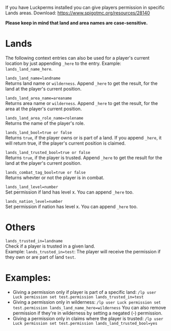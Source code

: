 If you have Luckperms installed you can give players permission in specific Lands areas.
Download: https://www.spigotmc.org/resources/28140

**Please keep in mind that land and area names are case-sensitive.**

# Lands
The following context entries can also be used for a player's current location by just appending `_here` to the entry. Example: `lands_land_name_here`.

`lands_land_name=landname`\
Returns land name or `wilderness`. Append `_here` to get the result, for the land at the player's current position.

`lands_land_area_name=areaname`\
Returns area name or `wilderness`. Append `_here` to get the result, for the area at the player's current position.

`lands_land_area_role_name=rolename`\
Returns the name of the player's role.

`lands_land_bool=true or false`\
Returns `true`, if the player owns or is part of a land. If you append `_here`, it will return true, if the player's current position is claimed.

`lands_land_trusted_bool=true or false`\
Returns `true`, if the player is trusted. Append `_here` to get the result for the land at the player's current position.

`lands_combat_tag_bool=true or false`\
Returns whevter or not the player is in combat.

`lands_land_level=number`\
Set permission if land has level x. You can append `_here` too.

`lands_nation_level=number`\
Set permission if nation has level x. You can append `_here` too.

# Others
`lands_trusted_in=landname`\
Check if a player is trusted in a given land.\
Example: `lands_trusted_in=test`: The player will receive the permission if they own or are part of land `test`.

# Examples:
* Giving a permission only if player is part of a specific land: `/lp user Luck permission set test.permission lands_trusted_in=test`
* Giving a permission only in wilderness: `/lp user Luck permission set test.permission lands_land_name_here=wilderness`
You can also remove permission if they're in wilderness by setting a negated (-) permission.
* Giving a permission only in claims where the player is trusted:
`/lp user Luck permission set test.permission lands_land_trusted_bool=yes`